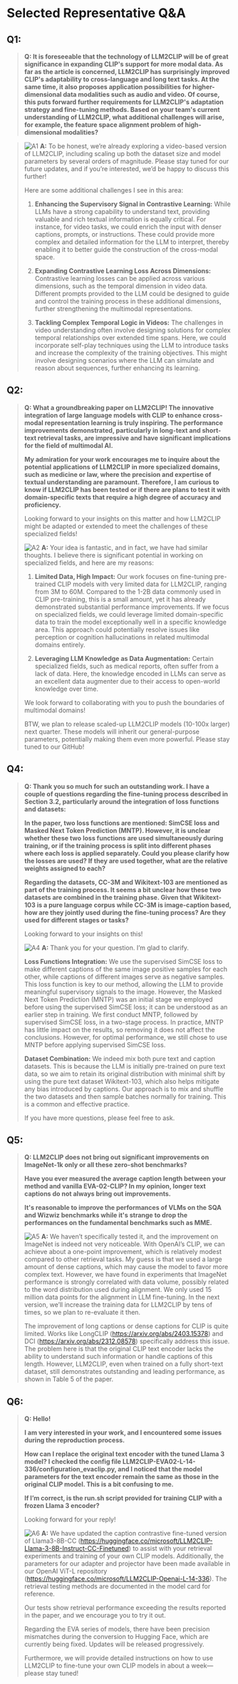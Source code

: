 # Selected Representative Q&A

## Q1:

> **Q: It is foreseeable that the technology of LLM2CLIP will be of great significance in expanding CLIP's support for more modal data. As far as the article is concerned, LLM2CLIP has surprisingly improved CLIP's adaptability to cross-language and long text tasks. At the same time, it also proposes application possibilities for higher-dimensional data modalities such as audio and video. Of course, this puts forward further requirements for LLM2CLIP's adaptation strategy and fine-tuning methods. Based on your team's current understanding of LLM2CLIP, what additional challenges will arise, for example, the feature space alignment problem of high-dimensional modalities?**

> ![A1](https://via.placeholder.com/15/blue/000000?text=+) **A:** To be honest, we’re already exploring a video-based version of LLM2CLIP, including scaling up both the dataset size and model parameters by several orders of magnitude. Please stay tuned for our future updates, and if you’re interested, we’d be happy to discuss this further!
>
> Here are some additional challenges I see in this area:
>
> 1. **Enhancing the Supervisory Signal in Contrastive Learning:** While LLMs have a strong capability to understand text, providing valuable and rich textual information is equally critical. For instance, for video tasks, we could enrich the input with denser captions, prompts, or instructions. These could provide more complex and detailed information for the LLM to interpret, thereby enabling it to better guide the construction of the cross-modal space.
> 
> 2. **Expanding Contrastive Learning Loss Across Dimensions:** Contrastive learning losses can be applied across various dimensions, such as the temporal dimension in video data. Different prompts provided to the LLM could be designed to guide and control the training process in these additional dimensions, further strengthening the multimodal representations.
>
> 3. **Tackling Complex Temporal Logic in Videos:** The challenges in video understanding often involve designing solutions for complex temporal relationships over extended time spans. Here, we could incorporate self-play techniques using the LLM to introduce tasks and increase the complexity of the training objectives. This might involve designing scenarios where the LLM can simulate and reason about sequences, further enhancing its learning.

## Q2:

> **Q: What a groundbreaking paper on LLM2CLIP! The innovative integration of large language models with CLIP to enhance cross-modal representation learning is truly inspiring. The performance improvements demonstrated, particularly in long-text and short-text retrieval tasks, are impressive and have significant implications for the field of multimodal AI.**
>
> **My admiration for your work encourages me to inquire about the potential applications of LLM2CLIP in more specialized domains, such as medicine or law, where the precision and expertise of textual understanding are paramount. Therefore, I am curious to know if LLM2CLIP has been tested or if there are plans to test it with domain-specific texts that require a high degree of accuracy and proficiency.**
>
> Looking forward to your insights on this matter and how LLM2CLIP might be adapted or extended to meet the challenges of these specialized fields!
>
> ![A2](https://via.placeholder.com/15/green/000000?text=+) **A:** Your idea is fantastic, and in fact, we have had similar thoughts. I believe there is significant potential in working on specialized fields, and here are my reasons:
>
> 1. **Limited Data, High Impact:** Our work focuses on fine-tuning pre-trained CLIP models with very limited data for LLM2CLIP, ranging from 3M to 60M. Compared to the 1-2B data commonly used in CLIP pre-training, this is a small amount, yet it has already demonstrated substantial performance improvements. If we focus on specialized fields, we could leverage limited domain-specific data to train the model exceptionally well in a specific knowledge area. This approach could potentially resolve issues like perception or cognition hallucinations in related multimodal domains entirely.
>
> 2. **Leveraging LLM Knowledge as Data Augmentation:** Certain specialized fields, such as medical reports, often suffer from a lack of data. Here, the knowledge encoded in LLMs can serve as an excellent data augmenter due to their access to open-world knowledge over time.
>
> We look forward to collaborating with you to push the boundaries of multimodal domains!
>
> BTW, we plan to release scaled-up LLM2CLIP models (10-100x larger) next quarter. These models will inherit our general-purpose parameters, potentially making them even more powerful. Please stay tuned to our GitHub!

## Q4:

> **Q: Thank you so much for such an outstanding work. I have a couple of questions regarding the fine-tuning process described in Section 3.2, particularly around the integration of loss functions and datasets:**
>
> **In the paper, two loss functions are mentioned: SimCSE loss and Masked Next Token Prediction (MNTP). However, it is unclear whether these two loss functions are used simultaneously during training, or if the training process is split into different phases where each loss is applied separately. Could you please clarify how the losses are used? If they are used together, what are the relative weights assigned to each?**
>
> **Regarding the datasets, CC-3M and Wikitext-103 are mentioned as part of the training process. It seems a bit unclear how these two datasets are combined in the training phase. Given that Wikitext-103 is a pure language corpus while CC-3M is image-caption based, how are they jointly used during the fine-tuning process? Are they used for different stages or tasks?**
>
> Looking forward to your insights on this!
>
> ![A4](https://via.placeholder.com/15/red/000000?text=+) **A:** Thank you for your question. I’m glad to clarify.
>
> **Loss Functions Integration:** We use the supervised SimCSE loss to make different captions of the same image positive samples for each other, while captions of different images serve as negative samples. This loss function is key to our method, allowing the LLM to provide meaningful supervisory signals to the image. However, the Masked Next Token Prediction (MNTP) was an initial stage we employed before using the supervised SimCSE loss; it can be understood as an earlier step in training. We first conduct MNTP, followed by supervised SimCSE loss, in a two-stage process. In practice, MNTP has little impact on the results, so removing it does not affect the conclusions. However, for optimal performance, we still chose to use MNTP before applying supervised SimCSE loss.
>
> **Dataset Combination:** We indeed mix both pure text and caption datasets. This is because the LLM is initially pre-trained on pure text data, so we aim to retain its original distribution with minimal shift by using the pure text dataset Wikitext-103, which also helps mitigate any bias introduced by captions. Our approach is to mix and shuffle the two datasets and then sample batches normally for training. This is a common and effective practice.
>
> If you have more questions, please feel free to ask.

## Q5:

> **Q: LLM2CLIP does not bring out significant improvements on ImageNet-1k only or all these zero-shot benchmarks?**
>
> **Have you ever measured the average caption length between your method and vanilla EVA-02-CLIP? In my opinion, longer text captions do not always bring out improvements.**
>
> **It's reasonable to improve the performances of VLMs on the SQA and Wizwiz benchmarks while it's strange to drop the performances on the fundamental benchmarks such as MME.**
>
> ![A5](https://via.placeholder.com/15/purple/000000?text=+) **A:** We haven’t specifically tested it, and the improvement on ImageNet is indeed not very noticeable. With OpenAI’s CLIP, we can achieve about a one-point improvement, which is relatively modest compared to other retrieval tasks. My guess is that we used a large amount of dense captions, which may cause the model to favor more complex text. However, we have found in experiments that ImageNet performance is strongly correlated with data volume, possibly related to the word distribution used during alignment. We only used 15 million data points for the alignment in LLM fine-tuning. In the next version, we’ll increase the training data for LLM2CLIP by tens of times, so we plan to re-evaluate it then.
>
> The improvement of long captions or dense captions for CLIP is quite limited. Works like LongCLIP (https://arxiv.org/abs/2403.15378) and DCI (https://arxiv.org/abs/2312.08578) specifically address this issue. The problem here is that the original CLIP text encoder lacks the ability to understand such information or handle captions of this length. However, LLM2CLIP, even when trained on a fully short-text dataset, still demonstrates outstanding and leading performance, as shown in Table 5 of the paper.

## Q6:

> **Q: Hello!**
>
> **I am very interested in your work, and I encountered some issues during the reproduction process.**
>
> **How can I replace the original text encoder with the tuned Llama 3 model? I checked the config file LLM2CLIP-EVA02-L-14-336/configuration_evaclip.py, and I noticed that the model parameters for the text encoder remain the same as those in the original CLIP model. This is a bit confusing to me.**
>
> **If I’m correct, is the run.sh script provided for training CLIP with a frozen Llama 3 encoder?**
>
> Looking forward for your reply!
>
> ![A6](https://via.placeholder.com/15/orange/000000?text=+) **A:** We have updated the caption contrastive fine-tuned version of Llama3-8B-CC (https://huggingface.co/microsoft/LLM2CLIP-Llama-3-8B-Instruct-CC-Finetuned) to assist with your retrieval experiments and training of your own CLIP models. Additionally, the parameters for our adapter and projector have been made available in our OpenAI ViT-L repository (https://huggingface.co/microsoft/LLM2CLIP-Openai-L-14-336). The retrieval testing methods are documented in the model card for reference.
>
> Our tests show retrieval performance exceeding the results reported in the paper, and we encourage you to try it out.
>
> Regarding the EVA series of models, there have been precision mismatches during the conversion to Hugging Face, which are currently being fixed. Updates will be released progressively.
>
> Furthermore, we will provide detailed instructions on how to use LLM2CLIP to fine-tune your own CLIP models in about a week—please stay tuned!

